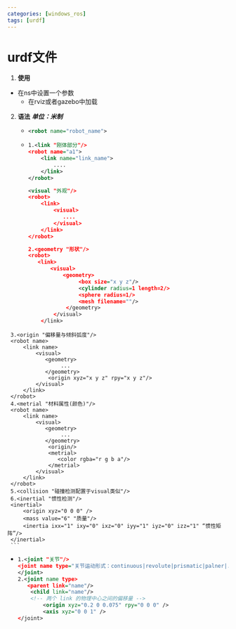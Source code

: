```yaml
---
categories: [windows_ros]
tags: [urdf]
---
```

# urdf文件

1. **使用**
   
- 在ns中设置一个参数<param name="name" textfile="$(find xx)/.../...urf">
   - 在rviz或者gazebo中加载
   
2. **语法**    ***单位：米制***

   - ```xml
     <robot name="robot_name">
     ```

   - ```xml
     1.<link "刚体部分"/>
     <robot name="a1">
         <link name="link_name">
             ....
         </link>
     </robot>
     
     <visual "外观"/>
     <robot>
         <link>
             <visual>
             	....
             </visual>
         </link>
     </robot>
     
     2.<geometry "形状"/>
     <robot>
     	<link>
         	<visual>
             	<geometry>
                     <box size="x y z"/>
                     <cylinder radius=1 length=2/>
                     <sphere radius=1/>
                     <mesh filename=""/>
                 </geometry>
             </visual>
         </link>
</robot>
     
     3.<origin "偏移量与倾斜弧度"/>
     <robot name>
         <link name>
             <visual>
             	<geometry>
                     ...
             	</geometry>
                 <origin xyz="x y z" rpy="x y z"/>
             </visual>
         </link>
     </robot>
     4.<metrial "材料属性(颜色)"/>
     <robot name>
         <link name>
             <visual>
             	<geometry>
                     ...
             	</geometry>
                 <origin/>
                 <metrial>
                 	<color rgba="r g b a"/>
                 </metrial>
             </visual>
         </link>
     </robot>   
     5.<collision "碰撞检测配置于visual类似"/>
     6.<inertial "惯性检测"/>
     <inertial>
         <origin xyz="0 0 0" />
         <mass value="6" "质量"/>
         <inertia ixx="1" ixy="0" ixz="0" iyy="1" iyz="0" izz="1" “惯性矩阵”/>
     </inertial>
     ```
     
   - ```xml
     1.<joint "关节"/>
     <joint name type="关节运动形式：continuous|revolute|prismatic|palner|..">
     </joint>
     2.<joint name type>
     	<parent link="name"/>
         <child link="name"/>
         <!-- 两个 link 的物理中心之间的偏移量 -->
             <origin xyz="0.2 0 0.075" rpy="0 0 0" />
             <axis xyz="0 0 1" />
     </joint>
     ```
   
     

